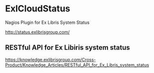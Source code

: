 # ExlCloudStatus
Nagios Plugin for Ex Libris System Status

http://status.exlibrisgroup.com/

## RESTful API for Ex Libiris system status
https://knowledge.exlibrisgroup.com/Cross-Product/Knowledge_Articles/RESTful_API_for_Ex_Libris_system_status
